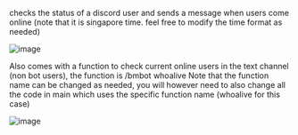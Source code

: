 checks the status of a discord user and sends a message when users come online (note that it is singapore time. feel free to modify the time format as needed)

![image](https://user-images.githubusercontent.com/106570265/228914572-406fc9b8-cd4b-4775-941a-c8f9ed1926c5.png)

Also comes with a function to check current online users in the text channel (non bot users), the function is /bmbot whoalive
Note that the function name can be changed as needed, you will however need to also change all the code in main which uses the specific function name (whoalive for this case)

![image](https://user-images.githubusercontent.com/106570265/228914787-600723a2-54c5-4ae5-9a97-122ac83c61cb.png)
